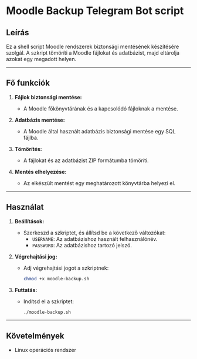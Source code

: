 # Moodle Backup Telegram Bot script

## Leírás
Ez a shell script Moodle rendszerek biztonsági mentésének készítésére szolgál. A szkript tömöríti a Moodle fájlokat és adatbázist, majd eltárolja azokat egy megadott helyen. 

---

## Fő funkciók
1. **Fájlok biztonsági mentése:**
   - A Moodle főkönyvtárának és a kapcsolódó fájloknak a mentése.

2. **Adatbázis mentése:**
   - A Moodle által használt adatbázis biztonsági mentése egy SQL fájlba.

3. **Tömörítés:**
   - A fájlokat és az adatbázist ZIP formátumba tömöríti.

4. **Mentés elhelyezése:**
   - Az elkészült mentést egy meghatározott könyvtárba helyezi el.

---

## Használat

1. **Beállítások:**
   - Szerkeszd a szkriptet, és állítsd be a következő változókat:
     - `USERNAME`: Az adatbázishoz használt felhasználónév.
     - `PASSWORD`: Az adatbázishoz tartozó jelszó.

2. **Végrehajtási jog:**
   - Adj végrehajtási jogot a szkriptnek:
     ```bash
     chmod +x moodle-backup.sh
     ```

3. **Futtatás:**
   - Indítsd el a szkriptet:
     ```bash
     ./moodle-backup.sh
     ```

---

## Követelmények
- Linux operációs rendszer
